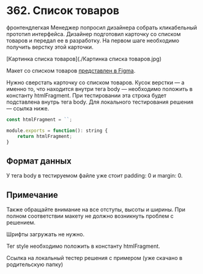 # 362. Список товаров
фронтендлегкая
Менеджер попросил дизайнера собрать кликабельный прототип интерфейса. Дизайнер подготовил карточку со списком товаров и передал ее в разработку. На первом шаге необходимо получить верстку этой карточки.


[Картинка списка товаров](./Картинка списка товаров.jpg)

Макет со списком товаров [представлен в Figma](https://www.figma.com/file/qIF6XC3hPJytqWpjhz1OhJ/SHRI-%7C-2022?node-id=0%3A1).

Нужно сверстать карточку со списком товаров. Кусок верстки — а именно то, что находится внутри тега body — необходимо положить в константу htmlFragment. При тестировании эта строка будет подставлена внутрь тега body. Для локального тестирования решения — ссылка ниже.

```js
const htmlFragment = ``;

module.exports = function(): string {
    return htmlFragment;
}
```

## Формат данных
У тега body в тестируемом файле уже стоит padding: 0 и margin: 0.

## Примечание
Также обращайте внимание на все отступы, высоты и ширины. При полном соответствии макету не должно возникнуть проблем с решением.

Шрифты загружать не нужно.

Тег style необходимо положить в константу htmlFragment.

Ссылка на локальный тестер решения с примером (уже скачано в родительскую папку)

